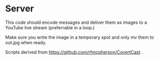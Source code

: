 # Server

This code should encode messages and deliver them as images to a YouTube live stream (preferrable in a loop.)

Make sure you write the image in a temporary spot and only mv them to out.jpg when ready.

Scripts derived from https://github.com/rfmcpherson/CovertCast .
